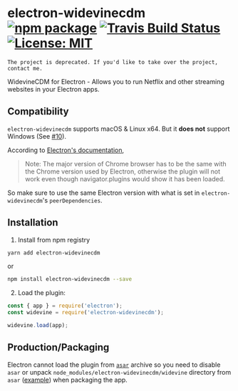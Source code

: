 # electron-widevinecdm [![npm package](https://img.shields.io/npm/v/electron-widevinecdm.svg)](https://www.npmjs.org/package/electron-widevinecdm) [![Travis Build Status](https://travis-ci.org/webcatalog/electron-widevinecdm.svg?branch=master)](https://travis-ci.org/webcatalog/electron-widevinecdm) [![License: MIT](https://img.shields.io/badge/License-MIT-yellow.svg)](https://opensource.org/licenses/MIT)

```
The project is deprecated. If you'd like to take over the project, contact me.
```

WidevineCDM for Electron - Allows you to run Netflix and other streaming websites in your Electron apps.

## Compatibility
`electron-widevinecdm` supports macOS & Linux x64. But it **does not** support Windows (See [#10](https://github.com/webcatalog/electron-widevinecdm/issues/10#issuecomment-367436311)).

According to [Electron's documentation](https://github.com/electron/electron/blob/master/docs/tutorial/using-widevine-cdm-plugin.md),
> Note: The major version of Chrome browser has to be the same with the Chrome version used by Electron, otherwise the plugin will not work even though navigator.plugins would show it has been loaded.

So make sure to use the same Electron version with what is set in `electron-widevinecdm`'s `peerDependencies`.

## Installation
1. Install from npm registry
  ```bash
  yarn add electron-widevinecdm
  ```
  or
  ```bash
  npm install electron-widevinecdm --save
  ```
2. Load the plugin:
  ```js
  const { app } = require('electron');
  const widevine = require('electron-widevinecdm');

  widevine.load(app);
  ```

## Production/Packaging
Electron cannot load the plugin from [`asar`](https://electron.atom.io/docs/tutorial/application-packaging/) archive so you need to disable `asar` or unpack `node_modules/electron-widevinecdm/widevine` directory from `asar` ([example](https://github.com/webcatalog/molecule/blob/master/src/index.js#L37)) when packaging the app.
